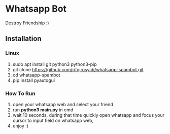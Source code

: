 # Whatsapp Bot
Destroy Friendship :)

## Installation
### Linux
 1. sudo apt install git python3 python3-pip
 2. git clone https://github.com/rifqirosyidi/whatsapp-spambot.git
 3. cd whatsapp-spambot
 4. pip install pyautogui

### How To Run
 1. open your whatsapp web and select your friend
 2. run __python3 main.py__ in cmd
 3. wait 10 seconds, during that time quickly open whatsapp and focus your cursor to input field on whatsapp web,
 4. enjoy :)

